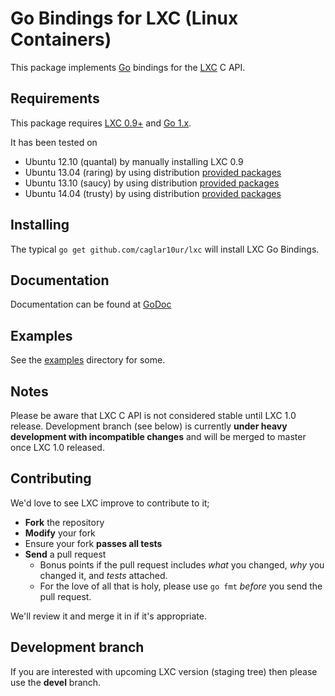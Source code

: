# Go Bindings for LXC (Linux Containers)

This package implements [Go](http://golang.org) bindings for the [LXC](http://linuxcontainers.org/) C API.

## Requirements

This package requires [LXC 0.9+](https://github.com/lxc/lxc/releases) and [Go 1.x](https://code.google.com/p/go/downloads/list).

It has been tested on

+ Ubuntu 12.10 (quantal) by manually installing LXC 0.9
+ Ubuntu 13.04 (raring) by using distribution [provided packages](https://launchpad.net/ubuntu/raring/+package/lxc)
+ Ubuntu 13.10 (saucy) by using distribution [provided packages](https://launchpad.net/ubuntu/saucy/+package/lxc)
+ Ubuntu 14.04 (trusty) by using distribution [provided packages](https://launchpad.net/ubuntu/trusty/+package/lxc)

## Installing

The typical `go get github.com/caglar10ur/lxc` will install LXC Go Bindings.

## Documentation

Documentation can be found at [GoDoc](http://godoc.org/github.com/caglar10ur/lxc)

## Examples

See the [examples](https://github.com/caglar10ur/lxc/tree/master/examples) directory for some.

## Notes

Please be aware that LXC C API is not considered stable until LXC 1.0 release. Development branch (see below) is currently **under heavy development with incompatible changes** and will be merged to master once LXC 1.0 released.

## Contributing

We'd love to see LXC improve to contribute to it;

* **Fork** the repository
* **Modify** your fork
* Ensure your fork **passes all tests**
* **Send** a pull request
	* Bonus points if the pull request includes *what* you changed, *why* you changed it, and *tests* attached.
	* For the love of all that is holy, please use `go fmt` *before* you send the pull request.

We'll review it and merge it in if it's appropriate.

## Development branch

If you are interested with upcoming LXC version (staging tree) then please use the **devel** branch.
